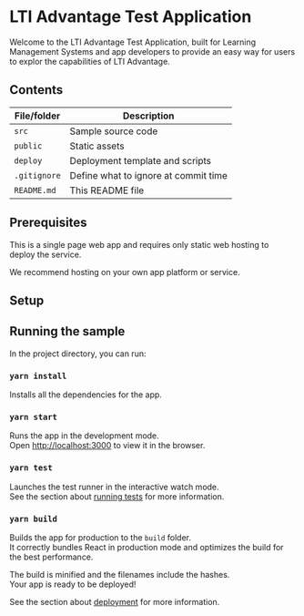 # LTI Advantage Test Application

Welcome to the LTI Advantage Test Application, built for Learning Management Systems and app developers to provide an easy way for users to explor the capabilities of LTI Advantage. 

## Contents

| File/folder       | Description                                |
|-------------------|--------------------------------------------|
| `src`             | Sample source code                         |
| `public`          | Static assets                              |
| `deploy`          | Deployment template and scripts            |
| `.gitignore`      | Define what to ignore at commit time       |
| `README.md`       | This README file                           |

## Prerequisites

This is a single page web app and requires only static web hosting to deploy the service.

We recommend hosting on your own app platform or service.

## Setup

## Running the sample

In the project directory, you can run:
### `yarn install`

Installs all the dependencies for the app.

### `yarn start`

Runs the app in the development mode.<br />
Open [http://localhost:3000](http://localhost:3000) to view it in the browser.

### `yarn test`

Launches the test runner in the interactive watch mode.<br />
See the section about [running tests](https://facebook.github.io/create-react-app/docs/running-tests) for more information.

### `yarn build`

Builds the app for production to the `build` folder.<br />
It correctly bundles React in production mode and optimizes the build for the best performance.

The build is minified and the filenames include the hashes.<br />
Your app is ready to be deployed!

See the section about [deployment](https://facebook.github.io/create-react-app/docs/deployment) for more information.

